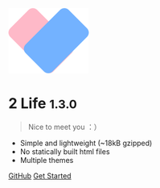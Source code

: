 ![logo](_media/icon.png)

# 2 Life <small>1.3.0</small>

> Nice to meet you ：）

- Simple and lightweight (~18kB gzipped)
- No statically built html files
- Multiple themes

[GitHub](https://github.com/airingursb/two-life)
[Get Started](#docsify)
